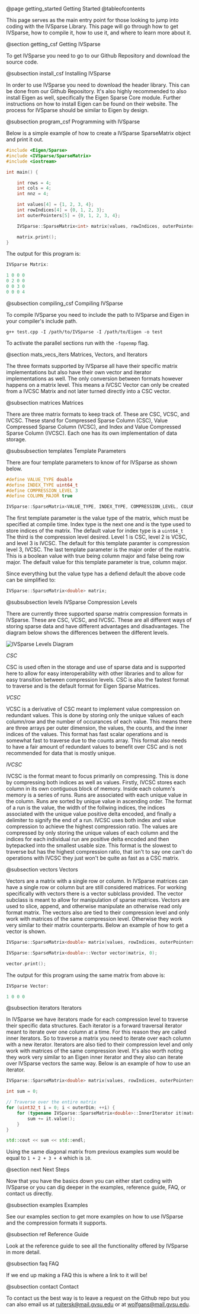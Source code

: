 @page getting_started Getting Started
@tableofcontents

This page serves as the main entry point for those looking to jump into coding with the IVSparse Library. 
This page will go through how to get IVSparse, how to compile it, how to use it, and where to learn more about it.

@section getting_csf Getting IVSparse

To get IVSparse you need to go to our Github Repository and download the source code.

@subsection install_csf Installing IVSparse

In order to use IVSparse you need to download the header library. This can be done from our Github Repository. 
It's also highly recommended to also install Eigen as well, specifically the Eigen Sparse Core module. 
Further instructions on how to install Eigen can be found on their website. The process for IVSparse should be similar to Eigen by design.

@subsection program_csf Programming with IVSparse

Below is a simple example of how to create a IVSparse SparseMatrix object and print it out.

```cpp
#include <Eigen/Sparse>
#include <IVSparse/SparseMatrix>
#include <iostream>

int main() {

    int rows = 4;
    int cols = 4;
    int nnz = 4;

    int values[4] = {1, 2, 3, 4};
    int rowIndices[4] = {0, 1, 2, 3};
    int outerPointers[5] = {0, 1, 2, 3, 4};

    IVSparse::SparseMatrix<int> matrix(values, rowIndices, outerPointers, rows, cols, nnz);

    matrix.print();
}
```

The output for this program is:

```cpp
IVSparse Matrix:

1 0 0 0
0 2 0 0
0 0 3 0
0 0 0 4
```

@subsection compiling_csf Compiling IVSparse

To compile IVSparse you need to include the path to IVSparse and Eigen in your compiler's include path.

`g++ test.cpp -I /path/to/IVSparse -I /path/to/Eigen -o test`

To activate the parallel sections run with the `-fopenmp` flag.

@section mats_vecs_iters Matrices, Vectors, and Iterators

The three formats supported by IVSparse all have their specific matrix implementations but also have their own vector and iterator implementations as well. The only conversion between formats however happens on a matrix level. This means a IVCSC Vector can only be created from a IVCSC Matrix and not later turned directly into a CSC vector.

@subsection matrices Matrices

There are three matrix formats to keep track of. These are CSC, VCSC, and IVCSC. These stand for Compressed Sparse Column (CSC), Value Compressed Sparse Column (VCSC), and Index and Value Compressed Sparse Column (IVCSC). Each one has its own implementation of data storage.

@subsubsection templates Template Parameters

There are four template parameters to know of for IVSparse as shown below.

```cpp
#define VALUE_TYPE double
#define INDEX_TYPE uint64_t
#define COMPRESSION_LEVEL 3
#define COLUMN_MAJOR true

IVSparse::SparseMatrix<VALUE_TYPE, INDEX_TYPE, COMPRESSION_LEVEL, COLUMN_MAJOR> matrix;
```

The first template parameter is the value type of the matrix, which must be specified at compile time. Index type is the next one and is the type used to store indices of the matrix. The default value for index type is a `uint64_t` The third is the compression level desired. Level 1 is CSC, level 2 is VCSC, and level 3 is IVCSC. The default for this template paramter is compression level 3, IVCSC. The last template parameter is the major order of the matrix. This is a boolean value with true being column major and false being row major. The default value for this template parameter is true, column major. 

Since everything but the value type has a defiend default the above code can be simplified to:

```cpp
IVSparse::SparseMatrix<double> matrix;
```

@subsubsection levels IVSparse Compression Levels

There are currently three supported sparse matrix compression formats in IVSparse. These are CSC, VCSC, and IVCSC. These are all different ways of storing sparse data and have different advantages and disadvantages. The diagram below shows the differences between the different levels.

![IVSparse Levels Diagram](/doc/doc_pages/images/levels_fig.png)

*CSC*

CSC is used often in the storage and use of sparse data and is supported here to allow for easy interoperability with other libraries and to allow for easy transition between compression levels. CSC is also the fastest format to traverse and is the default format for Eigen Sparse Matrices.

*VCSC*

VCSC is a derivative of CSC meant to implement value compression on redundant values. This is done by storing only the unique values of each column/row and the number of occurances of each value. This means there are three arrays per outer dimension, the values, the counts, and the inner indices of the values. This format has fast scalar operations and is somewhat fast to traverse due to the counts array. This format also needs to have a fair amount of redundant values to benefit over CSC and is not recommended for data that is mostly unique.

*IVCSC*

IVCSC is the format meant to focus primarily on compressing. This is done by compressing both indices as well as values. Firstly, IVCSC stores each column in its own contiguous block of memory. Inside each column's memory is a series of runs. Runs are associated with each unique value in the column. Runs are sorted by unique value in ascending order. The format of a run is the value, the width of the follwing indices, the indices associated with the unique value positive delta encoded, and finally a delimiter to signify the end of a run. IVCSC uses both index and value compression to achieve the highest compression ratio. The values are compressed by only storing the unique values of each column and the indices for each individual run are positive delta encoded and then bytepacked into the smallest usable size. This format is the slowest to traverse but has the highest compression ratio, that isn't to say one can't do operations with IVCSC they just won't be quite as fast as a CSC matrix.

@subsection vectors Vectors

Vectors are a matrix with a single row or column. In IVSparse matrices can have a single row or column but are still considered matrices. For working specifically with vectors there is a vector sublclass provided. The vector subclass is meant to allow for manipulation of sparse matrices. Vectors are used to slice, append, and otherwise manipulate an otherwise read only format matrix. The vectors also are tied to their compression level and only work with matrices of the same compression level. Otherwise they work very similar to their matrix counterparts. Below an example of how to get a vector is shown. 

```cpp
IVSparse::SparseMatrix<double> matrix(values, rowIndices, outerPointers, rows, cols, nnz);

IVSparse::SparseMatrix<double>::Vector vector(matrix, 0);

vector.print();
```

The output for this program using the same matrix from above is:

```cpp
IVSparse Vector:

1 0 0 0
```

@subsection iterators Iterators

In IVSparse we have iterators made for each compression level to traverse their specific data structures. Each iterator is a forward traversal iterator meant to iterate over one column at a time. For this reason they are called inner iterators. So to traverse a matrix you need to iterate over each column with a new iterator. Iterators are also tied to their compression level and only work with matrices of the same compression level. It's also worth noting they work very similar to an Eigen inner iterator and they also can iterate over IVSparse vectors the same way. Below is an example of how to use an iterator.

```cpp
IVSparse::SparseMatrix<double> matrix(values, rowIndices, outerPointers, rows, cols, nnz);

int sum = 0;

// Traverse over the entire matrix
for (uint32_t i = 0; i < outerDim; ++i) {
    for (typename IVSparse::SparseMatrix<double>::InnerIterator it(matrix, i); it; ++it) {
        sum += it.value();
    }
}

std::cout << sum << std::endl;
```

Using the same diagonal matrix from previous examples sum would be equal to `1 + 2 + 3 + 4` which is `10`.

@section next Next Steps

Now that you have the basics down you can either start coding with IVSparse or you can dig deeper in the examples, reference guide, FAQ, or contact us directly. 

@subsection examples Examples

See our examples section to get more examples on how to use IVSparse and the compression formats it supports.

@subsection ref Reference Guide

Look at the reference guide to see all the functionality offered by IVSparse in more detail.

@subsection faq FAQ

If we end up making a FAQ this is where a link to it will be!

@subsection contact Contact

To contact us the best way is to leave a request on the Github repo but you can also email us at ruitersk@mail.gvsu.edu or at wolfgans@mail.gvsu.edu.

